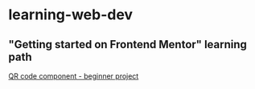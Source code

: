 ﻿# learning-web-dev

## "Getting started on Frontend Mentor" learning path

[QR code component - beginner project](https://github.com/zpenguin19/learning-web-dev/tree/main/qr-code-component-main/qr-code-component-main)
